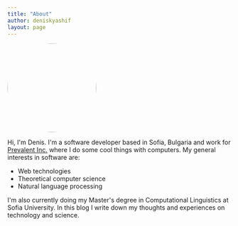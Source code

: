 ```yaml
---
title: "About"
author: deniskyashif
layout: page
---
```

<style>
.text-center {
    text-align: center;
}
</style>

<img style="border-radius: 50%" width="200px" src="/blog/images/me.jpg" />

Hi, I'm Denis. I'm a software developer based in Sofia, Bulgaria and work for <a href="https://www.prevalent.net/" target="_blank">Prevalent Inc.</a> where I do some cool things with computers. My general interests in software are: 

* Web technologies
* Theoretical computer science
* Natural language processing

I'm also currently doing my Master's degree in Computational Linguistics at Sofia University. In this blog I write down my thoughts and experiences on technology and science.  
